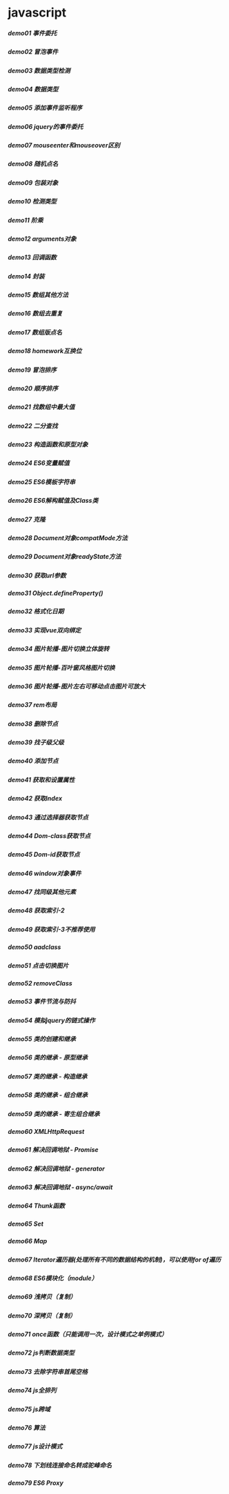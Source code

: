 # javascript
##### demo01 事件委托
##### demo02 冒泡事件
##### demo03 数据类型检测
##### demo04 数据类型
##### demo05 添加事件监听程序
##### demo06 jquery的事件委托
##### demo07 mouseenter和mouseover区别
##### demo08 随机点名
##### demo09 包装对象
##### demo10 检测类型
##### demo11 阶乘
##### demo12 arguments对象
##### demo13 回调函数
##### demo14 封装
##### demo15 数组其他方法
##### demo16 数组去重复
##### demo17 数组版点名
##### demo18 homework互换位
##### demo19 冒泡排序
##### demo20 顺序排序
##### demo21 找数组中最大值
##### demo22 二分查找
##### demo23 构造函数和原型对象
##### demo24 ES6变量赋值
##### demo25 ES6模板字符串
##### demo26 ES6解构赋值及Class类
##### demo27 克隆
##### demo28 Document对象compatMode方法
##### demo29 Document对象readyState方法
##### demo30 获取url参数
##### demo31 Object.defineProperty()
##### demo32 格式化日期
##### demo33 实现vue双向绑定
##### demo34 图片轮播-图片切换立体旋转
##### demo35 图片轮播-百叶窗风格图片切换
##### demo36 图片轮播-图片左右可移动点击图片可放大
##### demo37 rem布局
##### demo38 删除节点
##### demo39 找子级父级
##### demo40 添加节点
##### demo41 获取和设置属性
##### demo42 获取index
##### demo43 通过选择器获取节点
##### demo44 Dom-class获取节点
##### demo45 Dom-id获取节点
##### demo46 window对象事件
##### demo47 找同级其他元素
##### demo48 获取索引-2
##### demo49 获取索引-3不推荐使用
##### demo50 aadclass
##### demo51 点击切换图片
##### demo52 removeClass
##### demo53 事件节流与防抖
##### demo54 模拟jquery的链式操作
##### demo55 类的创建和继承
##### demo56 类的继承 - 原型继承
##### demo57 类的继承 - 构造继承
##### demo58 类的继承 - 组合继承
##### demo59 类的继承 - 寄生组合继承
##### demo60 XMLHttpRequest
##### demo61 解决回调地狱 - Promise
##### demo62 解决回调地狱 - generator
##### demo63 解决回调地狱 - async/await
##### demo64 Thunk函数
##### demo65 Set
##### demo66 Map
##### demo67 Iterator遍历器(处理所有不同的数据结构的机制)，可以使用for of遍历
##### demo68 ES6模块化（module）
##### demo69 浅拷贝（复制）
##### demo70 深拷贝（复制）
##### demo71 once函数（只能调用一次，设计模式之单例模式）
##### demo72 js判断数据类型
##### demo73 去除字符串首尾空格
##### demo74 js全排列
##### demo75 js跨域
##### demo76 算法
##### demo77 js设计模式
##### demo78 下划线连接命名转成驼峰命名
##### demo79 ES6 Proxy


